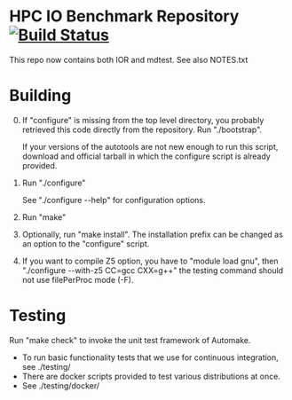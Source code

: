 # HPC IO Benchmark Repository [![Build Status](https://travis-ci.org/hpc/ior.svg?branch=master)](https://travis-ci.org/hpc/ior)

This repo now contains both IOR and mdtest.
See also NOTES.txt

# Building

0. If "configure" is missing from the top level directory, you
   probably retrieved this code directly from the repository.
   Run "./bootstrap".

   If your versions of the autotools are not new enough to run
   this script, download and official tarball in which the
   configure script is already provided.

1. Run "./configure"

   See "./configure --help" for configuration options.

2. Run "make"

3. Optionally, run "make install".  The installation prefix
   can be changed as an option to the "configure" script.

4. If you want to compile Z5 option, you have to "module load gnu",
   then "./configure --with-z5 CC=gcc CXX=g++"
   the testing command should not use filePerProc mode (-F).
   
# Testing

  Run "make check" to invoke the unit test framework of Automake.

  * To run basic functionality tests that we use for continuous integration, see ./testing/
  * There are docker scripts provided to test various distributions at once.
  * See ./testing/docker/
